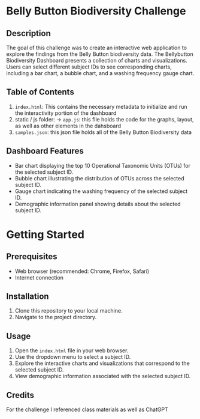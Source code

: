 # Belly Button Biodiversity Challenge


## Description
The goal of this challenge was to create an interactive web application to explore the findings from the Belly Button biodiversity data. The Bellybutton Biodiversity Dashboard presents a collection of charts and visualizations. Users can select different subject IDs to see corresponding charts, including a bar chart, a bubble chart, and a washing frequency gauge chart.

## Table of Contents
1. ` index.html `: This contains the necessary metadata to initialize and run the interactivity portion of the dashboard
2. static / js folder:
-> ` app.js `: this file holds the code for the graphs, layout, as well as other elements in the dahsboard
3. ` samples.json `: this json file holds all of the Belly Button Biodiversity data

## Dashboard Features
- Bar chart displaying the top 10 Operational Taxonomic Units (OTUs) for the selected subject ID.
- Bubble chart illustrating the distribution of OTUs across the selected subject ID.
- Gauge chart indicating the washing frequency of the selected subject ID.
- Demographic information panel showing details about the selected subject ID.


# Getting Started

## Prerequisites
- Web browser (recommended: Chrome, Firefox, Safari)
- Internet connection

## Installation
1. Clone this repository to your local machine.
2. Navigate to the project directory.

## Usage
1. Open the `index.html` file in your web browser.
2. Use the dropdown menu to select a subject ID.
3. Explore the interactive charts and visualizations that correspond to the selected subject ID.
4. View demographic information associated with the selected subject ID.

## Credits
For the challenge I referenced class materials as well as ChatGPT